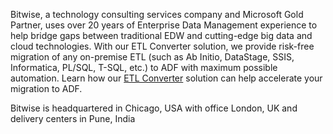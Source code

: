Bitwise, a technology consulting services company and Microsoft Gold Partner, uses over 20 years of Enterprise Data Management experience to help bridge gaps between traditional EDW and cutting-edge big data and cloud technologies. With our ETL Converter solution, we provide risk-free migration of any on-premise ETL (such as Ab Initio, DataStage, SSIS, Informatica, PL/SQL, T-SQL, etc.) to ADF with maximum possible automation. Learn how our [ETL Converter](https://www.bitwiseglobal.com/products/etl-converter/) solution can help accelerate your migration to ADF.

Bitwise is headquartered in Chicago, USA with office London, UK and delivery centers in Pune, India


